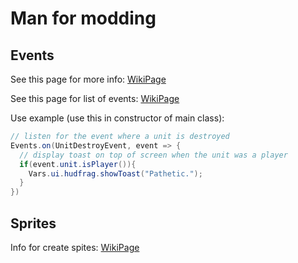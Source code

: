 # Man for modding

## Events

See this page for more info: [WikiPage](https://mindustrygame.github.io/wiki/modding/3-scripting/)

See this page for list of events: [WikiPage](https://github.com/Anuken/Mindustry/blob/master/core/src/mindustry/game/EventType.java)

Use example (use this in constructor of main class):

```java
// listen for the event where a unit is destroyed
Events.on(UnitDestroyEvent, event => {
  // display toast on top of screen when the unit was a player
  if(event.unit.isPlayer()){
    Vars.ui.hudfrag.showToast("Pathetic.");
  }
})
```

## Sprites

Info for create spites: [WikiPage](https://mindustrygame.github.io/wiki/modding/4-spriting/)
